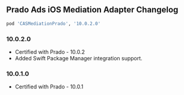## Prado Ads iOS Mediation Adapter Changelog
```ruby
pod 'CASMediationPrado', '10.0.2.0'
```

### 10.0.2.0
- Certified with Prado - 10.0.2
- Added Swift Package Manager integration support.

### 10.0.1.0
- Certified with Prado - 10.0.1

### 